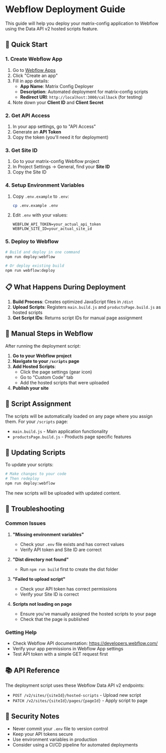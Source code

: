# Webflow Deployment Guide

This guide will help you deploy your matrix-config application to Webflow using the Data API v2 hosted scripts feature.

## 🚀 Quick Start

### 1. Create Webflow App

1. Go to [Webflow Apps](https://webflow.com/apps)
2. Click "Create an app"
3. Fill in app details:
   - **App Name**: Matrix Config Deployer
   - **Description**: Automated deployment for matrix-config scripts
   - **Redirect URI**: `http://localhost:3000/callback` (for testing)
4. Note down your **Client ID** and **Client Secret**

### 2. Get API Access

1. In your app settings, go to "API Access"
2. Generate an **API Token**
3. Copy the token (you'll need it for deployment)

### 3. Get Site ID

1. Go to your matrix-config Webflow project
2. In Project Settings → General, find your **Site ID**
3. Copy the Site ID

### 4. Setup Environment Variables

1. Copy `.env.example` to `.env`:
   ```bash
   cp .env.example .env
   ```

2. Edit `.env` with your values:
   ```env
   WEBFLOW_API_TOKEN=your_actual_api_token
   WEBFLOW_SITE_ID=your_actual_site_id
   ```

### 5. Deploy to Webflow

```bash
# Build and deploy in one command
npm run deploy:webflow

# Or deploy existing build
npm run webflow:deploy
```

## 📋 What Happens During Deployment

1. **Build Process**: Creates optimized JavaScript files in `/dist`
2. **Upload Scripts**: Registers `main.build.js` and `productsPage.build.js` as hosted scripts
3. **Get Script IDs**: Returns script IDs for manual page assignment

## 🔧 Manual Steps in Webflow

After running the deployment script:

1. **Go to your Webflow project**
2. **Navigate to your `/scripts` page**
3. **Add Hosted Scripts**:
   - Click the page settings (gear icon)
   - Go to "Custom Code" tab
   - Add the hosted scripts that were uploaded
4. **Publish your site**

## 🎯 Script Assignment

The scripts will be automatically loaded on any page where you assign them. For your `/scripts` page:

- `main.build.js` - Main application functionality
- `productsPage.build.js` - Products page specific features

## 🔄 Updating Scripts

To update your scripts:

```bash
# Make changes to your code
# Then redeploy
npm run deploy:webflow
```

The new scripts will be uploaded with updated content.

## 🐛 Troubleshooting

### Common Issues

1. **"Missing environment variables"**
   - Check your `.env` file exists and has correct values
   - Verify API token and Site ID are correct

2. **"Dist directory not found"**
   - Run `npm run build` first to create the dist folder

3. **"Failed to upload script"**
   - Check your API token has correct permissions
   - Verify your Site ID is correct

4. **Scripts not loading on page**
   - Ensure you've manually assigned the hosted scripts to your page
   - Check that the page is published

### Getting Help

- Check Webflow API documentation: https://developers.webflow.com/
- Verify your app permissions in Webflow App settings
- Test API token with a simple GET request first

## 📚 API Reference

The deployment script uses these Webflow Data API v2 endpoints:

- `POST /v2/sites/{siteId}/hosted-scripts` - Upload new script
- `PATCH /v2/sites/{siteId}/pages/{pageId}` - Apply script to page

## 🔐 Security Notes

- Never commit your `.env` file to version control
- Keep your API tokens secure
- Use environment variables in production
- Consider using a CI/CD pipeline for automated deployments

